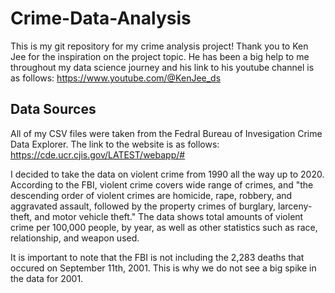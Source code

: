 # Crime-Data-Analysis

This is my git repository for my crime analysis project! Thank you to Ken Jee for the inspiration on the project topic. He has been a big help to me throughout my data science journey and his link to his youtube channel is as follows: https://www.youtube.com/@KenJee_ds

## Data Sources

All of my CSV files were taken from the Fedral Bureau of Invesigation Crime Data Explorer. The link to the website is as follows: https://cde.ucr.cjis.gov/LATEST/webapp/#

I decided to take the data on violent crime from 1990 all the way up to 2020. According to the FBI, violent crime covers wide range of crimes, and "the descending order of violent crimes are homicide, rape, robbery, and aggravated assault, followed by the property crimes of burglary, larceny-theft, and motor vehicle theft." The data shows total amounts of violent crime per 100,000 people, by year, as well as other statistics such as race, relationship, and weapon used.

It is important to note that the FBI is not including the 2,283 deaths that occured on September 11th, 2001. This is why we do not see a big spike in the data for 2001.
